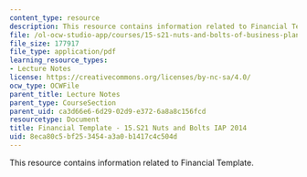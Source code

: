 ```yaml
---
content_type: resource
description: This resource contains information related to Financial Template.
file: /ol-ocw-studio-app/courses/15-s21-nuts-and-bolts-of-business-plans-january-iap-2014/8eca80c5bf253454a3a0b1417c4c504d_MIT15_S21IAP14_FnclTemp13.pdf
file_size: 177917
file_type: application/pdf
learning_resource_types:
- Lecture Notes
license: https://creativecommons.org/licenses/by-nc-sa/4.0/
ocw_type: OCWFile
parent_title: Lecture Notes
parent_type: CourseSection
parent_uid: ca3d66e6-6d29-02d9-e372-6a8a8c156fcd
resourcetype: Document
title: Financial Template - 15.S21 Nuts and Bolts IAP 2014
uid: 8eca80c5-bf25-3454-a3a0-b1417c4c504d
---
```

This resource contains information related to Financial Template.
